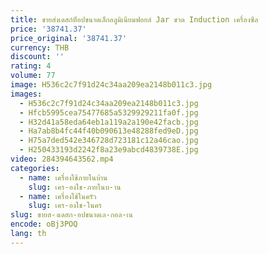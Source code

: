 ```yaml
---
title: ขายส่งเดสก์ท็อปขนาดเล็กอลูมิเนียมฟอยล์ Jar ขวด Induction เครื่องซีล
price: '38741.37'
price_original: '38741.37'
currency: THB
discount: ''
rating: 4
volume: 77
image: H536c2c7f91d24c34aa209ea2148b011c3.jpg
images:
  - H536c2c7f91d24c34aa209ea2148b011c3.jpg
  - Hfcb5995cea75477685a5329929211fa0f.jpg
  - H32d41a58eda64eb1a119a2a190e42facb.jpg
  - Ha7ab8b4fc44f40b090613e48288fed9eD.jpg
  - H75a7ded542e346728d723181c12a46cao.jpg
  - H250433193d2242f8a23e9abcd4839738E.jpg
video: 284394643562.mp4
categories:
  - name: เครื่องใช้ภายในบ้าน
    slug: เคร-องใช-ภายในบ-าน
  - name: เครื่องใช้ในครัว
    slug: เคร-องใช-ในคร
slug: ขายส-งเดสก-อปขนาดเล-กอล-เน
encode: oBj3POQ
lang: th
---
```

  
